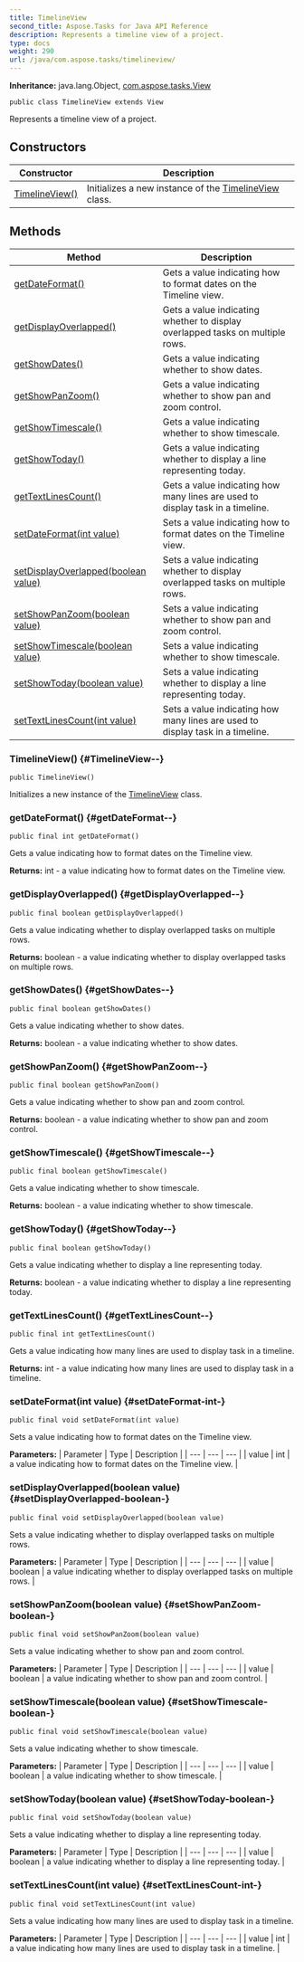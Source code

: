 ```yaml
---
title: TimelineView
second_title: Aspose.Tasks for Java API Reference
description: Represents a timeline view of a project.
type: docs
weight: 290
url: /java/com.aspose.tasks/timelineview/
---
```


**Inheritance:**
java.lang.Object, [com.aspose.tasks.View](../../com.aspose.tasks/view)
```
public class TimelineView extends View
```

Represents a timeline view of a project.
## Constructors

| Constructor | Description |
| --- | --- |
| [TimelineView()](#TimelineView--) | Initializes a new instance of the [TimelineView](../../com.aspose.tasks/timelineview) class. |
## Methods

| Method | Description |
| --- | --- |
| [getDateFormat()](#getDateFormat--) | Gets a value indicating how to format dates on the Timeline view. |
| [getDisplayOverlapped()](#getDisplayOverlapped--) | Gets a value indicating whether to display overlapped tasks on multiple rows. |
| [getShowDates()](#getShowDates--) | Gets a value indicating whether to show dates. |
| [getShowPanZoom()](#getShowPanZoom--) | Gets a value indicating whether to show pan and zoom control. |
| [getShowTimescale()](#getShowTimescale--) | Gets a value indicating whether to show timescale. |
| [getShowToday()](#getShowToday--) | Gets a value indicating whether to display a line representing today. |
| [getTextLinesCount()](#getTextLinesCount--) | Gets a value indicating how many lines are used to display task in a timeline. |
| [setDateFormat(int value)](#setDateFormat-int-) | Sets a value indicating how to format dates on the Timeline view. |
| [setDisplayOverlapped(boolean value)](#setDisplayOverlapped-boolean-) | Sets a value indicating whether to display overlapped tasks on multiple rows. |
| [setShowPanZoom(boolean value)](#setShowPanZoom-boolean-) | Sets a value indicating whether to show pan and zoom control. |
| [setShowTimescale(boolean value)](#setShowTimescale-boolean-) | Sets a value indicating whether to show timescale. |
| [setShowToday(boolean value)](#setShowToday-boolean-) | Sets a value indicating whether to display a line representing today. |
| [setTextLinesCount(int value)](#setTextLinesCount-int-) | Sets a value indicating how many lines are used to display task in a timeline. |
### TimelineView() {#TimelineView--}
```
public TimelineView()
```


Initializes a new instance of the [TimelineView](../../com.aspose.tasks/timelineview) class.

### getDateFormat() {#getDateFormat--}
```
public final int getDateFormat()
```


Gets a value indicating how to format dates on the Timeline view.

**Returns:**
int - a value indicating how to format dates on the Timeline view.
### getDisplayOverlapped() {#getDisplayOverlapped--}
```
public final boolean getDisplayOverlapped()
```


Gets a value indicating whether to display overlapped tasks on multiple rows.

**Returns:**
boolean - a value indicating whether to display overlapped tasks on multiple rows.
### getShowDates() {#getShowDates--}
```
public final boolean getShowDates()
```


Gets a value indicating whether to show dates.

**Returns:**
boolean - a value indicating whether to show dates.
### getShowPanZoom() {#getShowPanZoom--}
```
public final boolean getShowPanZoom()
```


Gets a value indicating whether to show pan and zoom control.

**Returns:**
boolean - a value indicating whether to show pan and zoom control.
### getShowTimescale() {#getShowTimescale--}
```
public final boolean getShowTimescale()
```


Gets a value indicating whether to show timescale.

**Returns:**
boolean - a value indicating whether to show timescale.
### getShowToday() {#getShowToday--}
```
public final boolean getShowToday()
```


Gets a value indicating whether to display a line representing today.

**Returns:**
boolean - a value indicating whether to display a line representing today.
### getTextLinesCount() {#getTextLinesCount--}
```
public final int getTextLinesCount()
```


Gets a value indicating how many lines are used to display task in a timeline.

**Returns:**
int - a value indicating how many lines are used to display task in a timeline.
### setDateFormat(int value) {#setDateFormat-int-}
```
public final void setDateFormat(int value)
```


Sets a value indicating how to format dates on the Timeline view.

**Parameters:**
| Parameter | Type | Description |
| --- | --- | --- |
| value | int | a value indicating how to format dates on the Timeline view. |

### setDisplayOverlapped(boolean value) {#setDisplayOverlapped-boolean-}
```
public final void setDisplayOverlapped(boolean value)
```


Sets a value indicating whether to display overlapped tasks on multiple rows.

**Parameters:**
| Parameter | Type | Description |
| --- | --- | --- |
| value | boolean | a value indicating whether to display overlapped tasks on multiple rows. |

### setShowPanZoom(boolean value) {#setShowPanZoom-boolean-}
```
public final void setShowPanZoom(boolean value)
```


Sets a value indicating whether to show pan and zoom control.

**Parameters:**
| Parameter | Type | Description |
| --- | --- | --- |
| value | boolean | a value indicating whether to show pan and zoom control. |

### setShowTimescale(boolean value) {#setShowTimescale-boolean-}
```
public final void setShowTimescale(boolean value)
```


Sets a value indicating whether to show timescale.

**Parameters:**
| Parameter | Type | Description |
| --- | --- | --- |
| value | boolean | a value indicating whether to show timescale. |

### setShowToday(boolean value) {#setShowToday-boolean-}
```
public final void setShowToday(boolean value)
```


Sets a value indicating whether to display a line representing today.

**Parameters:**
| Parameter | Type | Description |
| --- | --- | --- |
| value | boolean | a value indicating whether to display a line representing today. |

### setTextLinesCount(int value) {#setTextLinesCount-int-}
```
public final void setTextLinesCount(int value)
```


Sets a value indicating how many lines are used to display task in a timeline.

**Parameters:**
| Parameter | Type | Description |
| --- | --- | --- |
| value | int | a value indicating how many lines are used to display task in a timeline. |

